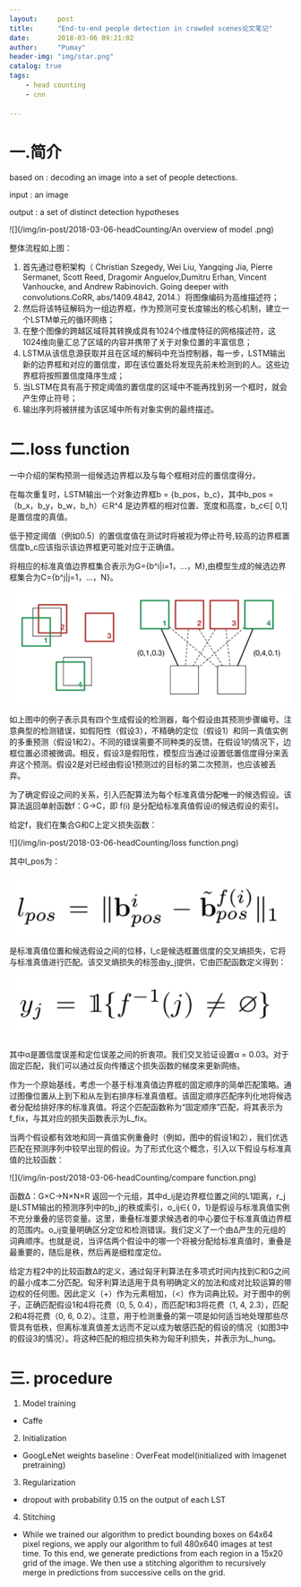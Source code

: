 ```yaml
---
layout:     post
title:      "End-to-end people detection in crowded scenes论文笔记"
date:       2018-03-06 09:21:02
author:     "Pumay"
header-img: "img/star.png"
catalog: true
tags:
    - head counting
    - cnn
    
---
```



# 一.简介


based on : decoding an image into a set of people detections.

input : an image 

output : a set of distinct detection hypotheses

![](/img/in-post/2018-03-06-headCounting/An overview of model .png)

整体流程如上图：
1. 首先通过卷积架构（ Christian Szegedy, Wei Liu, Yangqing Jia, Pierre Sermanet, Scott Reed, Dragomir Anguelov,Dumitru Erhan, Vincent Vanhoucke, and Andrew Rabinovich. Going deeper with convolutions.CoRR, abs/1409.4842, 2014.）将图像编码为高维描述符；
2. 然后将该特征解码为一组边界框，作为预测可变长度输出的核心机制，建立一个LSTM单元的循环网络；
3. 在整个图像的跨越区域将其转换成具有1024个维度特征的网格描述符，这1024维向量汇总了区域的内容并携带了关于对象位置的丰富信息；
4. LSTM从该信息源获取并且在区域的解码中充当控制器，每一步，LSTM输出新的边界框和对应的置信度，即在该位置处将发现先前未检测到的人。这些边界框将按照置信度降序生成；
5. 当LSTM在具有高于预定阈值的置信度的区域中不能再找到另一个框时，就会产生停止符号；
6. 输出序列将被拼接为该区域中所有对象实例的最终描述。

# 二.loss function

一中介绍的架构预测一组候选边界框以及与每个框相对应的置信度得分。

在每次重复时，LSTM输出一个对象边界框b = {b_pos，b_c}，其中b_pos =（b_x，b_y，b_w，b_h）∈R^4 是边界框的相对位置、宽度和高度，b_c∈[ 0,1]是置信度的真值。

低于预定阈值（例如0.5）的置信度值在测试时将被视为停止符号,较高的边界框置信度b_c应该指示该边界框更可能对应于正确值。

将相应的标准真值边界框集合表示为G={b^i|i=1，...，M},由模型生成的候选边界框集合为C={b^j|j=1，...，N}。

![](/img/in-post/2018-03-06-headCounting/location.png)

如上图中的例子表示具有四个生成假设的检测器，每个假设由其预测步骤编号。注意典型的检测错误，如假阳性（假设3），不精确的定位（假设1）和同一真值实例的多重预测（假设1和2）。不同的错误需要不同种类的反馈。在假设1的情况下，边框位置必须被微调。相反，假设3是假阳性，模型应当通过设置低置信度得分来丢弃这个预测。假设2是对已经由假设1预测过的目标的第二次预测，也应该被丢弃。

为了确定假设之间的关系，引入匹配算法为每个标准真值分配唯一的候选假设。该算法返回单射函数f：G→C，即 f(i) 是分配给标准真值假设i的候选假设的索引。

给定f，我们在集合G和C上定义损失函数：

![](/img/in-post/2018-03-06-headCounting/loss function.png)

其中l_pos为：

![](/img/in-post/2018-03-06-headCounting/l_pos.png)

是标准真值位置和候选假设之间的位移，l_c是候选框置信度的交叉熵损失，它将与标准真值进行匹配。该交叉熵损失的标签由y_j提供，它由匹配函数定义得到：

![](/img/in-post/2018-03-06-headCounting/yi.png)

其中α是置信度误差和定位误差之间的折衷项。我们交叉验证设置α = 0.03。对于固定匹配，我们可以通过反向传播这个损失函数的梯度来更新网络。

作为一个原始基线，考虑一个基于标准真值边界框的固定顺序的简单匹配策略。通过图像位置从上到下和从左到右排序标准真值框。该固定顺序匹配序列化地将候选者分配给排好序的标准真值。将这个匹配函数称为“固定顺序”匹配，将其表示为f_fix，与其对应的损失函数表示为L_fix。

当两个假设都有效地和同一真值实例重叠时（例如，图中的假设1和2），我们优选匹配在预测序列中较早出现的假设。为了形式化这个概念，引入以下假设与标准真值的比较函数：

![](/img/in-post/2018-03-06-headCounting/compare function.png)

函数Δ：G×C→N×N×R 返回一个元组，其中d_ij是边界框位置之间的L1距离，r_j是LSTM输出的预测序列中的b_j的秩或索引，o_ij∈{ 0，1}是假设与标准真值实例不充分重叠的惩罚变量。这里，重叠标准要求候选者的中心要位于标准真值边界框的范围内。o_ij变量明确区分定位和检测错误。我们定义了一个由Δ产生的元组的词典顺序。也就是说，当评估两个假设中的哪一个将被分配给标准真值时，重叠是最重要的，随后是秩，然后再是细粒度定位。

给定方程2中的比较函数Δ的定义，通过匈牙利算法在多项式时间内找到C和G之间的最小成本二分匹配。匈牙利算法适用于具有明确定义的加法和成对比较运算的带边权的任何图。因此定义（+）作为元素相加，（<）作为词典比较。对于图中的例子，正确匹配假设1和4将花费（0, 5, 0.4），而匹配1和3将花费（1, 4, 2.3），匹配2和4将花费（0, 6, 0.2）。注意，用于检测重叠的第一项是如何适当地处理那些尽管具有低秩，但离标准真值差太远而不足以成为敏感匹配的假设的情况（如图3中的假设3的情况）。将这种匹配的相应损失称为匈牙利损失，并表示为L_hung。

# 三. procedure

 1. Model training

- Caffe 

 2. Initialization

- GoogLeNet weights baseline : OverFeat model(initialized with Imagenet pretraining)

 3. Regularization

- dropout with probability 0.15 on the output of each LST

 4. Stitching

- While  we  trained  our  algorithm  to  predict  bounding  boxes  on  64x64  pixel  regions, we apply our algorithm to full 480x640 images at test time.  To this end, we generate predictions from each region in a 15x20 grid of the image.  We then use a stitching algorithm to recursively merge in predictions from successive cells on the grid. 
